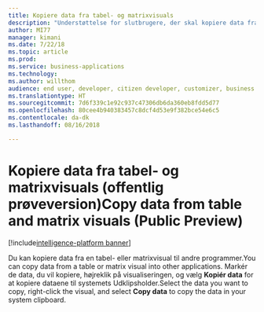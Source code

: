 ```yaml
---
title: Kopiere data fra tabel- og matrixvisuals
description: "Understøttelse for slutbrugere, der skal kopiere data fra tabel/matrixvisuals"
author: MI77
manager: kimani
ms.date: 7/22/18
ms.topic: article
ms.prod: 
ms.service: business-applications
ms.technology: 
ms.author: willthom
audience: end user, developer, citizen developer, customizer, business analyst, IT pro
ms.translationtype: HT
ms.sourcegitcommit: 7d6f339c1e92c937c47306db6da360eb8fdd5d77
ms.openlocfilehash: 80cee4b940383457c8dcf4d53e9f382bce54e6c5
ms.contentlocale: da-dk
ms.lasthandoff: 08/16/2018

---
```


# <a name="copy-data-from-table-and-matrix-visuals-public-preview"></a><span data-ttu-id="3e280-103">Kopiere data fra tabel- og matrixvisuals (offentlig prøveversion)</span><span class="sxs-lookup"><span data-stu-id="3e280-103">Copy data from table and matrix visuals (Public Preview)</span></span>

[!include[intelligence-platform banner](../../includes/intelligence-platform.md)]

<span data-ttu-id="3e280-104">Du kan kopiere data fra en tabel- eller matrixvisual til andre programmer.</span><span class="sxs-lookup"><span data-stu-id="3e280-104">You can copy data from a table or matrix visual into other applications.</span></span> <span data-ttu-id="3e280-105">Markér de data, du vil kopiere, højreklik på visualiseringen, og vælg **Kopiér data** for at kopiere dataene til systemets Udklipsholder.</span><span class="sxs-lookup"><span data-stu-id="3e280-105">Select the data you want to copy, right-click the visual, and select **Copy data** to copy the data in your system clipboard.</span></span> 

<!--
### Who uses this feature
This feature is intended for end user, developer, citizen developer, customizer, business analyst, IT pro. No additional setup is required.
## Status
### Development status
In development
#### Target timeframe
October ‘18
-->

